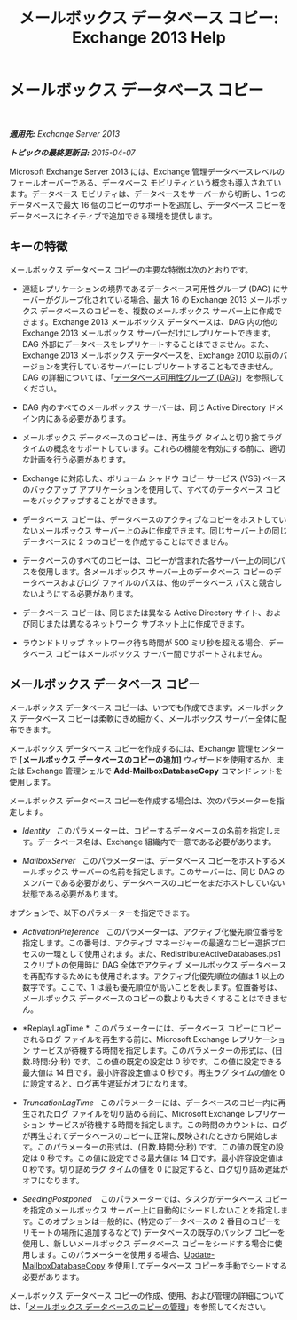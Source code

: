 ﻿---
title: 'メールボックス データベース コピー: Exchange 2013 Help'
TOCTitle: メールボックス データベース コピー
ms:assetid: ce748bca-3e24-493b-b9e6-153157bffd6a
ms:mtpsurl: https://technet.microsoft.com/ja-jp/library/Dd979802(v=EXCHG.150)
ms:contentKeyID: 48270057
ms.date: 05/23/2018
mtps_version: v=EXCHG.150
ms.translationtype: MT
---

# メールボックス データベース コピー

 

_**適用先:** Exchange Server 2013_

_**トピックの最終更新日:** 2015-04-07_

Microsoft Exchange Server 2013 には、Exchange 管理データベースレベルのフェールオーバーである、データベース モビリティという概念も導入されています。データベース モビリティは、データベースをサーバーから切断し、1 つのデータベースで最大 16 個のコピーのサポートを追加し、データベース コピーをデータベースにネイティブで追加できる環境を提供します。

## キーの特徴

メールボックス データベース コピーの主要な特徴は次のとおりです。

  - 連続レプリケーションの境界であるデータベース可用性グループ (DAG) にサーバーがグループ化されている場合、最大 16 の Exchange 2013 メールボックス データベースのコピーを、複数のメールボックス サーバー上に作成できます。Exchange 2013 メールボックス データベースは、DAG 内の他の Exchange 2013 メールボックス サーバーだけにレプリケートできます。DAG 外部にデータベースをレプリケートすることはできません。また、Exchange 2013 メールボックス データベースを、Exchange 2010 以前のバージョンを実行しているサーバーにレプリケートすることもできません。DAG の詳細については、「[データベース可用性グループ (DAG)](database-availability-groups-dags-exchange-2013-help.md)」を参照してください。

  - DAG 内のすべてのメールボックス サーバーは、同じ Active Directory ドメイン内にある必要があります。

  - メールボックス データベースのコピーは、再生ラグ タイムと切り捨てラグ タイムの概念をサポートしています。これらの機能を有効にする前に、適切な計画を行う必要があります。

  - Exchange に対応した、ボリューム シャドウ コピー サービス (VSS) ベースのバックアップ アプリケーションを使用して、すべてのデータベース コピーをバックアップすることができます。

  - データベース コピーは、データベースのアクティブなコピーをホストしていないメールボックス サーバー上のみに作成できます。同じサーバー上の同じデータベースに 2 つのコピーを作成することはできません。

  - データベースのすべてのコピーは、コピーが含まれた各サーバー上の同じパスを使用します。各メールボックス サーバー上のデータベース コピーのデータベースおよびログ ファイルのパスは、他のデータベース パスと競合しないようにする必要があります。

  - データベース コピーは、同じまたは異なる Active Directory サイト、および同じまたは異なるネットワーク サブネット上に作成できます。

  - ラウンドトリップ ネットワーク待ち時間が 500 ミリ秒を超える場合、データベース コピーはメールボックス サーバー間でサポートされません。

## メールボックス データベース コピー

メールボックス データベース コピーは、いつでも作成できます。メールボックス データベース コピーは柔軟にきめ細かく、メールボックス サーバー全体に配布できます。

メールボックス データベース コピーを作成するには、Exchange 管理センターで **\[メールボックス データベースのコピーの追加\]** ウィザードを使用するか、または Exchange 管理シェルで **Add-MailboxDatabaseCopy** コマンドレットを使用します。

メールボックス データベース コピーを作成する場合は、次のパラメーターを指定します。

  - *Identity*   このパラメーターは、コピーするデータベースの名前を指定します。データベース名は、Exchange 組織内で一意である必要があります。

  - *MailboxServer*   このパラメーターは、データベース コピーをホストするメールボックス サーバーの名前を指定します。このサーバーは、同じ DAG のメンバーである必要があり、データベースのコピーをまだホストしていない状態である必要があります。

オプションで、以下のパラメーターを指定できます。

  - *ActivationPreference*   このパラメーターは、アクティブ化優先順位番号を指定します。この番号は、アクティブ マネージャーの最適なコピー選択プロセスの一環として使用されます。また、RedistributeActiveDatabases.ps1 スクリプトの使用時に DAG 全体でアクティブ メールボックス データベースを再配布するためにも使用されます。アクティブ化優先順位の値は 1 以上の数字です。ここで、1 は最も優先順位が高いことを表します。位置番号は、メールボックス データベースのコピーの数よりも大きくすることはできません。

  - *ReplayLagTime *  このパラメーターには、データベース コピーにコピーされるログ ファイルを再生する前に、Microsoft Exchange レプリケーション サービスが待機する時間を指定します。このパラメーターの形式は、(日数.時間:分:秒) です。この値の既定の設定は 0 秒です。この値に設定できる最大値は 14 日です。最小許容設定値は 0 秒です。再生ラグ タイムの値を 0 に設定すると、ログ再生遅延がオフになります。

  - *TruncationLagTime*   このパラメーターには、データベースのコピー内に再生されたログ ファイルを切り詰める前に、Microsoft Exchange レプリケーション サービスが待機する時間を指定します。この時間のカウントは、ログが再生されてデータベースのコピーに正常に反映されたときから開始します。このパラメーターの形式は、(日数.時間:分:秒) です。この値の既定の設定は 0 秒です。この値に設定できる最大値は 14 日です。最小許容設定値は 0 秒です。切り詰めラグ タイムの値を 0 に設定すると、ログ切り詰め遅延がオフになります。

  - *SeedingPostponed*    このパラメーターでは、タスクがデータベース コピーを指定のメールボックス サーバー上に自動的にシードしないことを指定します。このオプションは一般的に、(特定のデータベースの 2 番目のコピーをリモートの場所に追加するなどで) データベースの既存のパッシブ コピーを使用し、新しいメールボックス データベース コピーをシードする場合に使用します。このパラメーターを使用する場合、[Update-MailboxDatabaseCopy](https://technet.microsoft.com/ja-jp/library/dd335201\(v=exchg.150\)) を使用してデータベース コピーを手動でシードする必要があります。

メールボックス データベース コピーの作成、使用、および管理の詳細については、「[メールボックス データベースのコピーの管理](managing-mailbox-database-copies-exchange-2013-help.md)」を参照してください。

